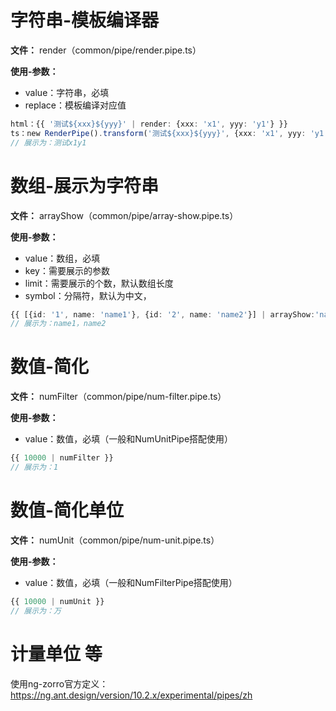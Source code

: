 # 字符串-模板编译器
**文件：** render（common/pipe/render.pipe.ts）

**使用-参数：**
- value：字符串，必填
- replace：模板编译对应值
```typescript
html：{{ '测试${xxx}${yyy}' | render: {xxx: 'x1', yyy: 'y1'} }}
ts：new RenderPipe().transform('测试${xxx}${yyy}', {xxx: 'x1', yyy: 'y1'})
// 展示为：测试x1y1
```

# 数组-展示为字符串
**文件：** arrayShow（common/pipe/array-show.pipe.ts）

**使用-参数：**
- value：数组，必填
- key：需要展示的参数
- limit：需要展示的个数，默认数组长度
- symbol：分隔符，默认为中文，
```typescript
{{ [{id: '1', name: 'name1'}, {id: '2', name: 'name2'}] | arrayShow:'name' }} 
// 展示为：name1，name2
```

# 数值-简化
**文件：** numFilter（common/pipe/num-filter.pipe.ts）

**使用-参数：**
- value：数值，必填（一般和NumUnitPipe搭配使用）
```typescript
{{ 10000 | numFilter }} 
// 展示为：1
```

# 数值-简化单位
**文件：** numUnit（common/pipe/num-unit.pipe.ts）

**使用-参数：**
- value：数值，必填（一般和NumFilterPipe搭配使用）
```typescript
{{ 10000 | numUnit }} 
// 展示为：万
```

# 计量单位 等
使用ng-zorro官方定义：https://ng.ant.design/version/10.2.x/experimental/pipes/zh
